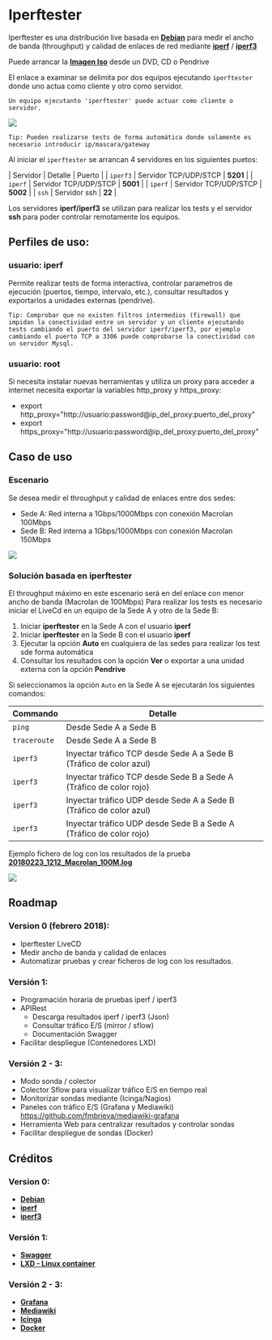 # Iperftester

Iperftester es una distribución live basada en [**Debian**](https://www.debian.org/) para medir el ancho de banda (throughput) y calidad de enlaces de red mediante [**iperf**](https://sourceforge.net/projects/iperf2/) / [**iperf3**](https://github.com/esnet/iperf#iperf3--a-tcp-udp-and-sctp-network-bandwidth-measurement-tool) 

Puede arrancar la [**Imagen Iso**](https://www.debian.org/) desde un DVD, CD o Pendrive

El enlace a examinar se delimita por dos equipos ejecutando `iperftester` donde uno actua como cliente y otro como servidor.

```
Un equipo ejecutanto 'iperftester' puede actuar como cliente o servidor.
```

![](https://github.com/fmbrieva/iperftester/blob/master/use_case/iperftester_version_00r04.png?raw=true)

```
Tip: Pueden realizarse tests de forma automática donde solamente es necesario introducir ip/mascara/gateway
```

Al iniciar el `iperftester` se arrancan 4 servidores en los siguientes puetos:

 
| Servidor | Detalle | Puerto |
| `iperf3` | Servidor TCP/UDP/STCP | **5201** |
| `iperf` | Servidor TCP/UDP/STCP | **5001** |
| `iperf` | Servidor TCP/UDP/STCP | **5002** |
| `ssh` | Servidor ssh | **22** |
 
Los servidores **iperf/iperf3** se utilizan para realizar los tests  y el servidor **ssh** para poder controlar remotamente los equipos.

## Perfiles de uso:

### usuario: iperf

Permite realizar tests de forma interactiva, controlar parametros de ejecución (puertos, tiempo, intervalo, etc.), consultar resultados y exportarlos a unidades externas (pendrive).

```
Tip: Comprobar que no existen filtros intermedios (firewall) que impidan la conectividad entre un servidor y un cliente ejecutando tests cambiando el puerto del servidor iperf/iperf3, por ejemplo cambiando el puerto TCP a 3306 puede comprobarse la conectividad con un servidor Mysql.
```

### usuario: root     

Si necesita instalar nuevas herramientas y utiliza un proxy para acceder a internet necesita exportar la variables http_proxy y https_proxy:

- export http_proxy="http://usuario:password@ip_del_proxy:puerto_del_proxy"  
- export https_proxy="http://usuario:password@ip_del_proxy:puerto_del_proxy" 

## Caso de uso ##
### Escenario 

Se desea medir el throughput y calidad de enlaces entre dos sedes:

- Sede A: Red interna a 1Gbps/1000Mbps con conexión Macrolan 100Mbps 
- Sede B: Red interna a 1Gbps/1000Mbps con conexión Macrolan 150Mbps  

![](https://github.com/fmbrieva/iperftester/blob/master/use_case/iperftester_macrolan_100M_escenario_00r01.png?raw=true)

### Solución basada en iperftester

El throughput máximo en este escenario será en del enlace con menor ancho de banda (Macrolan de 100Mbps)
Para realizar los tests es necesario iniciar el LiveCd en un equipo de la Sede A y otro de la Sede B:

1. Iniciar **iperftester** en la Sede A con el usuario **iperf** 
2. Iniciar **iperftester** en la Sede B con el usuario **iperf** 
3. Ejecutar la opción **Auto** en cualquiera de las sedes para realizar los test sde forma automática
4. Consultar los resultados con la opción **Ver** o exportar a una unidad externa con la opción **Pendrive**

Si seleccionamos la opción `Auto` en la Sede A se ejecutarán los siguientes comandos:

| Commando | Detalle |
| --- | --- |
| `ping` | Desde Sede A a Sede B |
| `traceroute` | Desde Sede A a Sede B |
| `iperf3` | Inyectar tráfico TCP desde Sede A a Sede B (Tráfico de color azul) |
| `iperf3` | Inyectar tráfico TCP desde Sede B a Sede A  (Tráfico de color rojo) |
| `iperf3` | Inyectar tráfico UDP desde Sede A a Sede B (Tráfico de color azul) |
| `iperf3` | Inyectar tráfico UDP desde Sede B a Sede A  (Tráfico de color rojo) |

     
Ejemplo fichero de log con los resultados de la prueba [**20180223_1212_Macrolan_100M.log**](https://www.debian.org/)

![](https://github.com/fmbrieva/iperftester/blob/master/use_case/iperftester_macrolan_100M_00r01.png?raw=true)


## Roadmap

### Version 0 (febrero 2018):

- Iperftester LiveCD
- Medir ancho de banda y calidad de enlaces
- Automatizar pruebas y crear ficheros de log con los resultados.

### Versión 1:

- Programación horaria de pruebas iperf / iperf3
- APIRest
   - Descarga resultados iperf / iperf3 (Json)
   - Consultar tráfico E/S (mirror / sflow) 
   - Documentación Swagger
- Facilitar despliegue (Contenedores LXD)

### Versión 2 - 3:
- Modo sonda / colector
- Colector Sflow para visualizar tráfico E/S en tiempo real 
- Monitorizar sondas mediante (Icinga/Nagios)
- Paneles con tráfico E/S (Grafana y Mediawiki) https://github.com/fmbrieva/mediawiki-grafana
- Herramienta Web para centralizar resultados y controlar sondas
- Facilitar despliegue de sondas (Docker)

## Créditos

### Version 0:
- [**Debian**](https://www.debian.org/)
- [**iperf**](https://sourceforge.net/projects/iperf2/)
- [**iperf3**](https://github.com/esnet/iperf#iperf3--a-tcp-udp-and-sctp-network-bandwidth-measurement-tool)

### Versión 1:
- [**Swagger**](https://swagger.io/)
- [**LXD - Linux container**](https://linuxcontainers.org/lxd/)

### Versión 2 - 3:
- [**Grafana**](https://grafana.com/)
- [**Mediawiki**](https://www.mediawiki.org/wiki/MediaWiki)
- [**Icinga**](https://www.icinga.com/)
- [**Docker**](https://www.docker.com/)
